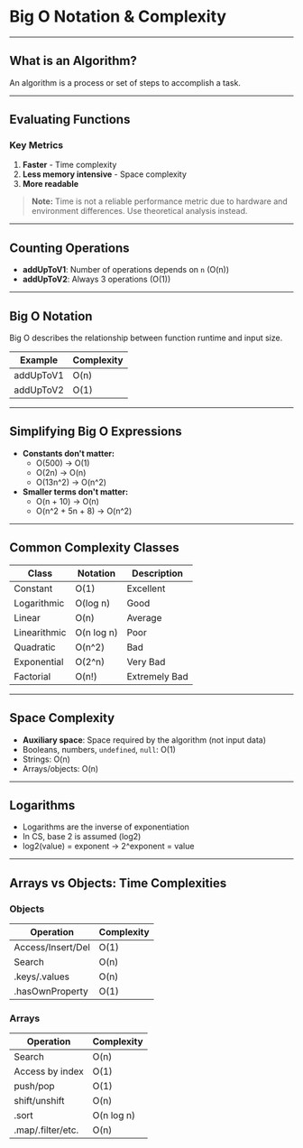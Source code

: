 # Big O Notation & Complexity

---

## What is an Algorithm?

An algorithm is a process or set of steps to accomplish a task.

---

## Evaluating Functions

### Key Metrics

1. **Faster** - Time complexity
2. **Less memory intensive** - Space complexity
3. **More readable**

> **Note:** Time is not a reliable performance metric due to hardware and environment differences. Use theoretical analysis instead.

---

## Counting Operations

- **addUpToV1**: Number of operations depends on `n` (O(n))
- **addUpToV2**: Always 3 operations (O(1))

---

## Big O Notation

Big O describes the relationship between function runtime and input size.

| Example   | Complexity |
| --------- | ---------- |
| addUpToV1 | O(n)       |
| addUpToV2 | O(1)       |

---

## Simplifying Big O Expressions

- **Constants don't matter:**
  - O(500) → O(1)
  - O(2n) → O(n)
  - O(13n^2) → O(n^2)
- **Smaller terms don't matter:**
  - O(n + 10) → O(n)
  - O(n^2 + 5n + 8) → O(n^2)

---

## Common Complexity Classes

| Class        | Notation   | Description   |
| ------------ | ---------- | ------------- |
| Constant     | O(1)       | Excellent     |
| Logarithmic  | O(log n)   | Good          |
| Linear       | O(n)       | Average       |
| Linearithmic | O(n log n) | Poor          |
| Quadratic    | O(n^2)     | Bad           |
| Exponential  | O(2^n)     | Very Bad      |
| Factorial    | O(n!)      | Extremely Bad |

---

## Space Complexity

- **Auxiliary space**: Space required by the algorithm (not input data)
- Booleans, numbers, `undefined`, `null`: O(1)
- Strings: O(n)
- Arrays/objects: O(n)

---

## Logarithms

- Logarithms are the inverse of exponentiation
- In CS, base 2 is assumed (log2)
- log2(value) = exponent → 2^exponent = value

---

## Arrays vs Objects: Time Complexities

### Objects

| Operation         | Complexity |
| ----------------- | ---------- |
| Access/Insert/Del | O(1)       |
| Search            | O(n)       |
| .keys/.values     | O(n)       |
| .hasOwnProperty   | O(1)       |

### Arrays

| Operation         | Complexity |
| ----------------- | ---------- |
| Search            | O(n)       |
| Access by index   | O(1)       |
| push/pop          | O(1)       |
| shift/unshift     | O(n)       |
| .sort             | O(n log n) |
| .map/.filter/etc. | O(n)       |
